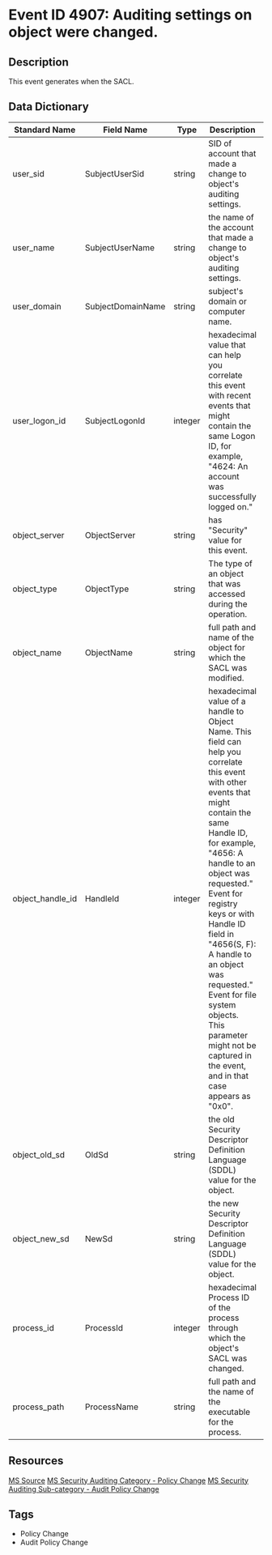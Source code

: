 # Event ID 4907: Auditing settings on object were changed.

## Description
This event generates when the SACL.

## Data Dictionary
|Standard Name|Field Name|Type|Description|Sample Value|
|---|---|---|---|---|
|user_sid|SubjectUserSid|string|SID of account that made a change to object's auditing settings.|S-1-5-21-3457937927-2839227994-823803824-1104|
|user_name|SubjectUserName|string|the name of the account that made a change to object's auditing settings.|dadmin|
|user_domain|SubjectDomainName|string|subject's domain or computer name.|CONTOSO|
|user_logon_id|SubjectLogonId|integer|hexadecimal value that can help you correlate this event with recent events that might contain the same Logon ID, for example, "4624: An account was successfully logged on."|0x138eb0|
|object_server|ObjectServer|string|has "Security" value for this event.|Security|
|object_type|ObjectType|string|The type of an object that was accessed during the operation.|Key|
|object_name|ObjectName|string|full path and name of the object for which the SACL was modified.|\REGISTRY\MACHINE\SYSTEM\ControlSet001\Services\EventLog\Internet Explorer|
|object_handle_id|HandleId|integer|hexadecimal value of a handle to Object Name. This field can help you correlate this event with other events that might contain the same Handle ID, for example, "4656: A handle to an object was requested." Event for registry keys or with Handle ID field in "4656(S, F): A handle to an object was requested." Event for file system objects. This parameter might not be captured in the event, and in that case appears as "0x0".|0x2f8|
|object_old_sd|OldSd|string|the old Security Descriptor Definition Language (SDDL) value for the object.|S:AI|
|object_new_sd|NewSd|string|the new Security Descriptor Definition Language (SDDL) value for the object.|S:ARAI(AU;CISA;KA;;;S-1-5-21-3457937927-2839227994-823803824-1104)|
|process_id|ProcessId|integer|hexadecimal Process ID of the process through which the object's SACL was changed.|0x120c|
|process_path|ProcessName|string|full path and the name of the executable for the process.|C:\Windows\regedit.exe|

## Resources
[MS Source](https://github.com/MicrosoftDocs/windows-itpro-docs/blob/public/windows/security/threat-protection/auditing/event-4907.md)
[MS Security Auditing Category - Policy Change](https://docs.microsoft.com/en-us/windows/security/threat-protection/auditing/advanced-security-audit-policy-settings#policy-change)
[MS Security Auditing Sub-category - Audit Policy Change](https://github.com/MicrosoftDocs/windows-itpro-docs/tree/master/windows/security/threat-protection/auditing/audit-policy-change.md)

## Tags
* Policy Change
* Audit Policy Change